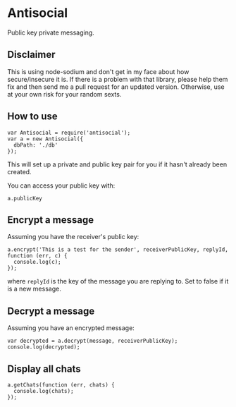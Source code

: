 # Antisocial

Public key private messaging.

## Disclaimer

This is using node-sodium and don't get in my face about how secure/insecure it is. If there is a problem with that library, please help them fix and then send me a pull request for an updated version. Otherwise, use at your own risk for your random sexts.

## How to use

    var Antisocial = require('antisocial');
    var a = new Antisocial({
      dbPath: './db'
    });

This will set up a private and public key pair for you if it hasn't already been created.

You can access your public key with:

    a.publicKey

## Encrypt a message

Assuming you have the receiver's public key:

    a.encrypt('This is a test for the sender', receiverPublicKey, replyId, function (err, c) {
      console.log(c);
    });

where `replyId` is the key of the message you are replying to. Set to false if it is a new message.

## Decrypt a message

Assuming you have an encrypted message:

    var decrypted = a.decrypt(message, receiverPublicKey);
    console.log(decrypted);

## Display all chats

    a.getChats(function (err, chats) {
      console.log(chats);
    });
